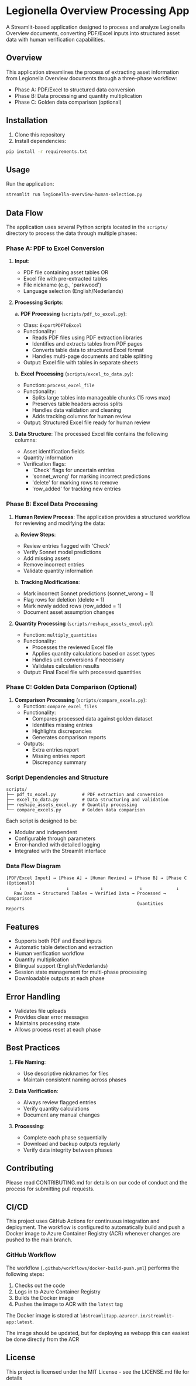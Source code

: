 # Legionella Overview Processing App

A Streamlit-based application designed to process and analyze Legionella Overview documents, converting PDF/Excel inputs into structured asset data with human verification capabilities.

## Overview

This application streamlines the process of extracting asset information from Legionella Overview documents through a three-phase workflow:
- Phase A: PDF/Excel to structured data conversion
- Phase B: Data processing and quantity multiplication
- Phase C: Golden data comparison (optional)

## Installation

1. Clone this repository
2. Install dependencies:
```bash
pip install -r requirements.txt
```

## Usage

Run the application:
```bash
streamlit run legionella-overview-human-selection.py
```

## Data Flow

The application uses several Python scripts located in the `scripts/` directory to process the data through multiple phases:

### Phase A: PDF to Excel Conversion

1. **Input**:
   - PDF file containing asset tables OR
   - Excel file with pre-extracted tables
   - File nickname (e.g., 'parkwood')
   - Language selection (English/Nederlands)

2. **Processing Scripts**:
   
   a. **PDF Processing** (`scripts/pdf_to_excel.py`):
   - Class: `ExportPDFToExcel`
   - Functionality:
     - Reads PDF files using PDF extraction libraries
     - Identifies and extracts tables from PDF pages
     - Converts table data to structured Excel format
     - Handles multi-page documents and table splitting
   - Output: Excel file with tables in separate sheets

   b. **Excel Processing** (`scripts/excel_to_data.py`):
   - Function: `process_excel_file`
   - Functionality:
     - Splits large tables into manageable chunks (15 rows max)
     - Preserves table headers across splits
     - Handles data validation and cleaning
     - Adds tracking columns for human review
   - Output: Structured Excel file ready for human review

3. **Data Structure**:
   The processed Excel file contains the following columns:
   - Asset identification fields
   - Quantity information
   - Verification flags:
     - 'Check' flags for uncertain entries
     - 'sonnet_wrong' for marking incorrect predictions
     - 'delete' for marking rows to remove
     - 'row_added' for tracking new entries

### Phase B: Excel Data Processing

1. **Human Review Process**:
   The application provides a structured workflow for reviewing and modifying the data:
   
   a. **Review Steps**:
   - Review entries flagged with 'Check'
   - Verify Sonnet model predictions
   - Add missing assets
   - Remove incorrect entries
   - Validate quantity information

   b. **Tracking Modifications**:
   - Mark incorrect Sonnet predictions (sonnet_wrong = 1)
   - Flag rows for deletion (delete = 1)
   - Mark newly added rows (row_added = 1)
   - Document asset assumption changes

2. **Quantity Processing** (`scripts/reshape_assets_excel.py`):
   - Function: `multiply_quantities`
   - Functionality:
     - Processes the reviewed Excel file
     - Applies quantity calculations based on asset types
     - Handles unit conversions if necessary
     - Validates calculation results
   - Output: Final Excel file with processed quantities

### Phase C: Golden Data Comparison (Optional)

1. **Comparison Processing** (`scripts/compare_excels.py`):
   - Function: `compare_excel_files`
   - Functionality:
     - Compares processed data against golden dataset
     - Identifies missing entries
     - Highlights discrepancies
     - Generates comparison reports
   - Outputs:
     - Extra entries report
     - Missing entries report
     - Discrepancy summary

### Script Dependencies and Structure

```
scripts/
├── pdf_to_excel.py          # PDF extraction and conversion
├── excel_to_data.py         # Data structuring and validation
├── reshape_assets_excel.py  # Quantity processing
└── compare_excels.py        # Golden data comparison
```

Each script is designed to be:
- Modular and independent
- Configurable through parameters
- Error-handled with detailed logging
- Integrated with the Streamlit interface

### Data Flow Diagram

```
[PDF/Excel Input] → [Phase A] → [Human Review] → [Phase B] → [Phase C (Optional)]
     ↓                 ↓            ↓              ↓             ↓
   Raw Data → Structured Tables → Verified Data → Processed → Comparison
                                                  Quantities    Reports
```

## Features

- Supports both PDF and Excel inputs
- Automatic table detection and extraction
- Human verification workflow
- Quantity multiplication
- Bilingual support (English/Nederlands)
- Session state management for multi-phase processing
- Downloadable outputs at each phase

## Error Handling

- Validates file uploads
- Provides clear error messages
- Maintains processing state
- Allows process reset at each phase

## Best Practices

1. **File Naming**:
   - Use descriptive nicknames for files
   - Maintain consistent naming across phases

2. **Data Verification**:
   - Always review flagged entries
   - Verify quantity calculations
   - Document any manual changes

3. **Processing**:
   - Complete each phase sequentially
   - Download and backup outputs regularly
   - Verify data integrity between phases

## Contributing

Please read CONTRIBUTING.md for details on our code of conduct and the process for submitting pull requests.

## CI/CD

This project uses GitHub Actions for continuous integration and deployment. The workflow is configured to automatically build and push a Docker image to Azure Container Registry (ACR) whenever changes are pushed to the main branch.

### GitHub Workflow

The workflow (`.github/workflows/docker-build-push.yml`) performs the following steps:
1. Checks out the code
2. Logs in to Azure Container Registry
3. Builds the Docker image
4. Pushes the image to ACR with the `latest` tag

The Docker image is stored at `ldstreamlitapp.azurecr.io/streamlit-app:latest`.

The image should be updated, but for deploying as webapp this can easiest be done directly from the ACR

## License

This project is licensed under the MIT License - see the LICENSE.md file for details 